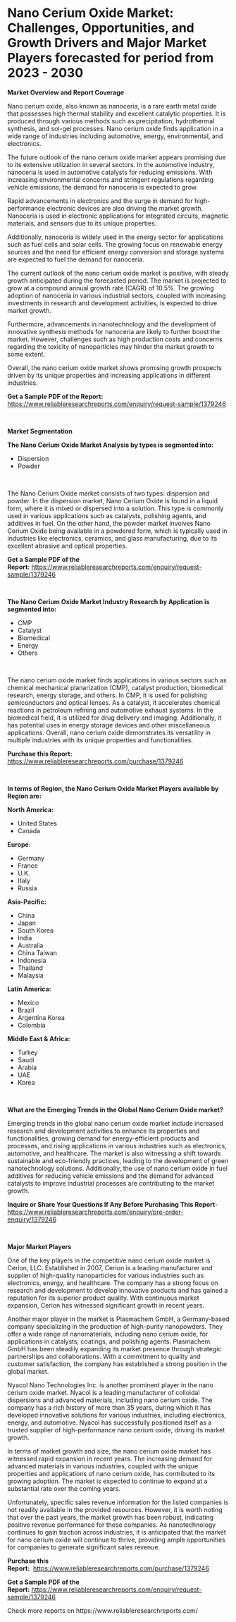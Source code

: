 <p><h1>Nano Cerium Oxide Market: Challenges, Opportunities, and Growth Drivers and Major Market Players forecasted for period from 2023 - 2030</h1></p><p><strong>Market Overview and Report Coverage</strong></p>
<p><p>Nano cerium oxide, also known as nanoceria, is a rare earth metal oxide that possesses high thermal stability and excellent catalytic properties. It is produced through various methods such as precipitation, hydrothermal synthesis, and sol-gel processes. Nano cerium oxide finds application in a wide range of industries including automotive, energy, environmental, and electronics.</p><p>The future outlook of the nano cerium oxide market appears promising due to its extensive utilization in several sectors. In the automotive industry, nanoceria is used in automotive catalysts for reducing emissions. With increasing environmental concerns and stringent regulations regarding vehicle emissions, the demand for nanoceria is expected to grow.</p><p>Rapid advancements in electronics and the surge in demand for high-performance electronic devices are also driving the market growth. Nanoceria is used in electronic applications for integrated circuits, magnetic materials, and sensors due to its unique properties.</p><p>Additionally, nanoceria is widely used in the energy sector for applications such as fuel cells and solar cells. The growing focus on renewable energy sources and the need for efficient energy conversion and storage systems are expected to fuel the demand for nanoceria.</p><p>The current outlook of the nano cerium oxide market is positive, with steady growth anticipated during the forecasted period. The market is projected to grow at a compound annual growth rate (CAGR) of 10.5%. The growing adoption of nanoceria in various industrial sectors, coupled with increasing investments in research and development activities, is expected to drive market growth.</p><p>Furthermore, advancements in nanotechnology and the development of innovative synthesis methods for nanoceria are likely to further boost the market. However, challenges such as high production costs and concerns regarding the toxicity of nanoparticles may hinder the market growth to some extent.</p><p>Overall, the nano cerium oxide market shows promising growth prospects driven by its unique properties and increasing applications in different industries.</p></p>
<p><strong>Get a Sample PDF of the Report:</strong> <a href="https://www.reliableresearchreports.com/enquiry/request-sample/1379246">https://www.reliableresearchreports.com/enquiry/request-sample/1379246</a></p>
<p>&nbsp;</p>
<p><strong>Market Segmentation</strong></p>
<p><strong>The Nano Cerium Oxide Market Analysis by types is segmented into:</strong></p>
<p><ul><li>Dispersion</li><li>Powder</li></ul></p>
<p>&nbsp;</p>
<p><p>The Nano Cerium Oxide market consists of two types: dispersion and powder. In the dispersion market, Nano Cerium Oxide is found in a liquid form, where it is mixed or dispersed into a solution. This type is commonly used in various applications such as catalysts, polishing agents, and additives in fuel. On the other hand, the powder market involves Nano Cerium Oxide being available in a powdered form, which is typically used in industries like electronics, ceramics, and glass manufacturing, due to its excellent abrasive and optical properties.</p></p>
<p><strong>Get a Sample PDF of the Report:</strong>&nbsp;<a href="https://www.reliableresearchreports.com/enquiry/request-sample/1379246">https://www.reliableresearchreports.com/enquiry/request-sample/1379246</a></p>
<p>&nbsp;</p>
<p><strong>The Nano Cerium Oxide Market Industry Research by Application is segmented into:</strong></p>
<p><ul><li>CMP</li><li>Catalyst</li><li>Biomedical</li><li>Energy</li><li>Others</li></ul></p>
<p>&nbsp;</p>
<p><p>The nano cerium oxide market finds applications in various sectors such as chemical mechanical planarization (CMP), catalyst production, biomedical research, energy storage, and others. In CMP, it is used for polishing semiconductors and optical lenses. As a catalyst, it accelerates chemical reactions in petroleum refining and automotive exhaust systems. In the biomedical field, it is utilized for drug delivery and imaging. Additionally, it has potential uses in energy storage devices and other miscellaneous applications. Overall, nano cerium oxide demonstrates its versatility in multiple industries with its unique properties and functionalities.</p></p>
<p><strong>Purchase this Report:</strong>&nbsp; <a href="https://www.reliableresearchreports.com/purchase/1379246">https://www.reliableresearchreports.com/purchase/1379246</a></p>
<p>&nbsp;</p>
<p><strong>In terms of Region, the Nano Cerium Oxide Market Players available by Region are:</strong></p>
<p>
    <p> <strong> North America: </strong>
        <ul>
            <li>United States</li>
            <li>Canada</li>
        </ul>
        </p> 
    <p> <strong> Europe: </strong>
        <ul>
            <li>Germany</li>
            <li>France</li>
            <li>U.K.</li>
            <li>Italy</li>
            <li>Russia</li>
        </ul>
        </p> 
    <p> <strong> Asia-Pacific: </strong>
        <ul>
            <li>China</li>
            <li>Japan</li>
            <li>South Korea</li>
            <li>India</li>
            <li>Australia</li>
            <li>China Taiwan</li>
            <li>Indonesia</li>
            <li>Thailand</li>
            <li>Malaysia</li>
        </ul>
        </p> 
    <p> <strong> Latin America: </strong>
        <ul>
            <li>Mexico</li>
            <li>Brazil</li>
            <li>Argentina Korea</li>
            <li>Colombia</li>
        </ul>
        </p> 
    <p> <strong> Middle East & Africa: </strong>
        <ul>
            <li>Turkey</li>
            <li>Saudi</li>
            <li>Arabia</li>
            <li>UAE</li>
            <li>Korea</li>
        </ul>
    </p>
    </p>
<p>&nbsp;</p>
<p><strong>What are the Emerging Trends in the Global Nano Cerium Oxide market?</strong></p>
<p><p>Emerging trends in the global nano cerium oxide market include increased research and development activities to enhance its properties and functionalities, growing demand for energy-efficient products and processes, and rising applications in various industries such as electronics, automotive, and healthcare. The market is also witnessing a shift towards sustainable and eco-friendly practices, leading to the development of green nanotechnology solutions. Additionally, the use of nano cerium oxide in fuel additives for reducing vehicle emissions and the demand for advanced catalysts to improve industrial processes are contributing to the market growth.</p></p>
<p><strong>Inquire or Share Your Questions If Any Before Purchasing This Report</strong>- <a href="https://www.reliableresearchreports.com/enquiry/pre-order-enquiry/1379246">https://www.reliableresearchreports.com/enquiry/pre-order-enquiry/1379246</a></p>
<p>&nbsp;</p>
<p><strong>Major Market Players</strong></p>
<p><p>One of the key players in the competitive nano cerium oxide market is Cerion, LLC. Established in 2007, Cerion is a leading manufacturer and supplier of high-quality nanoparticles for various industries such as electronics, energy, and healthcare. The company has a strong focus on research and development to develop innovative products and has gained a reputation for its superior product quality. With continuous market expansion, Cerion has witnessed significant growth in recent years.</p><p>Another major player in the market is Plasmachem GmbH, a Germany-based company specializing in the production of high-purity nanopowders. They offer a wide range of nanomaterials, including nano cerium oxide, for applications in catalysts, coatings, and polishing agents. Plasmachem GmbH has been steadily expanding its market presence through strategic partnerships and collaborations. With a commitment to quality and customer satisfaction, the company has established a strong position in the global market.</p><p>Nyacol Nano Technologies Inc. is another prominent player in the nano cerium oxide market. Nyacol is a leading manufacturer of colloidal dispersions and advanced materials, including nano cerium oxide. The company has a rich history of more than 35 years, during which it has developed innovative solutions for various industries, including electronics, energy, and automotive. Nyacol has successfully positioned itself as a trusted supplier of high-performance nano cerium oxide, driving its market growth.</p><p>In terms of market growth and size, the nano cerium oxide market has witnessed rapid expansion in recent years. The increasing demand for advanced materials in various industries, coupled with the unique properties and applications of nano cerium oxide, has contributed to its growing adoption. The market is expected to continue to expand at a substantial rate over the coming years.</p><p>Unfortunately, specific sales revenue information for the listed companies is not readily available in the provided resources. However, it is worth noting that over the past years, the market growth has been robust, indicating positive revenue performance for these companies. As nanotechnology continues to gain traction across industries, it is anticipated that the market for nano cerium oxide will continue to thrive, providing ample opportunities for companies to generate significant sales revenue.</p></p>
<p><strong>Purchase this Report:</strong>&nbsp;&nbsp;<a href="https://www.reliableresearchreports.com/purchase/1379246">https://www.reliableresearchreports.com/purchase/1379246</a></p>
<p></p>
<p><strong>Get a Sample PDF of the Report:</strong>&nbsp;<a href="https://www.reliableresearchreports.com/enquiry/request-sample/1379246">https://www.reliableresearchreports.com/enquiry/request-sample/1379246</a></p>
<p>Check more reports on https://www.reliableresearchreports.com/</p>